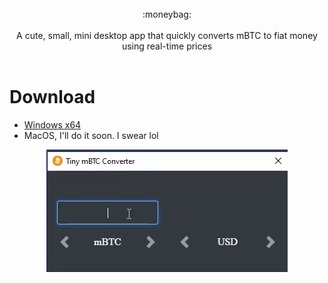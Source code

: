 <br />
<div align="center">:moneybag:</div>
<br />
<div align="center">A cute, small, mini desktop app that quickly converts mBTC to fiat money using real-time prices</div>
<br />

# Download
* [Windows x64](https://github.com/RyanDBurke/mBTC-conversions/releases/download/v1.0/mBTC.Installer.zip)
* MacOS, I'll do it soon. I swear lol


<div align="center">
<figure>
  <img src="./demo/demo.gif" alt="demo" name=>
</figure>
</div>
